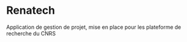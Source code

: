 # Renatech
Application de gestion de projet, mise en place pour les plateforme de recherche du CNRS
